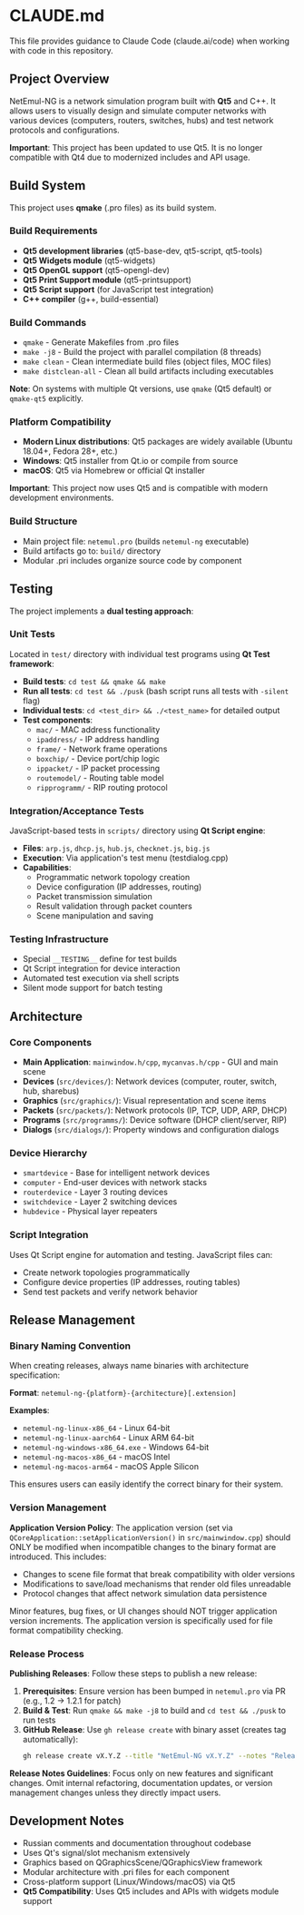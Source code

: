 # CLAUDE.md

This file provides guidance to Claude Code (claude.ai/code) when working with code in this repository.

## Project Overview

NetEmul-NG is a network simulation program built with **Qt5** and C++. It allows users to visually design and simulate computer networks with various devices (computers, routers, switches, hubs) and test network protocols and configurations.

**Important**: This project has been updated to use Qt5. It is no longer compatible with Qt4 due to modernized includes and API usage.

## Build System

This project uses **qmake** (.pro files) as its build system.

### Build Requirements
- **Qt5 development libraries** (qt5-base-dev, qt5-script, qt5-tools)
- **Qt5 Widgets module** (qt5-widgets)
- **Qt5 OpenGL support** (qt5-opengl-dev) 
- **Qt5 Print Support module** (qt5-printsupport)
- **Qt5 Script support** (for JavaScript test integration)
- **C++ compiler** (g++, build-essential)

### Build Commands
- `qmake` - Generate Makefiles from .pro files  
- `make -j8` - Build the project with parallel compilation (8 threads)
- `make clean` - Clean intermediate build files (object files, MOC files)
- `make distclean-all` - Clean all build artifacts including executables

**Note**: On systems with multiple Qt versions, use `qmake` (Qt5 default) or `qmake-qt5` explicitly.

### Platform Compatibility
- **Modern Linux distributions**: Qt5 packages are widely available (Ubuntu 18.04+, Fedora 28+, etc.)
- **Windows**: Qt5 installer from Qt.io or compile from source  
- **macOS**: Qt5 via Homebrew or official Qt installer

**Important**: This project now uses Qt5 and is compatible with modern development environments.

### Build Structure
- Main project file: `netemul.pro` (builds `netemul-ng` executable)
- Build artifacts go to: `build/` directory
- Modular .pri includes organize source code by component

## Testing

The project implements a **dual testing approach**:

### Unit Tests
Located in `test/` directory with individual test programs using **Qt Test framework**:
- **Build tests**: `cd test && qmake && make`
- **Run all tests**: `cd test && ./pusk` (bash script runs all tests with `-silent` flag)
- **Individual tests**: `cd <test_dir> && ./<test_name>` for detailed output
- **Test components**: 
  - `mac/` - MAC address functionality
  - `ipaddress/` - IP address handling
  - `frame/` - Network frame operations  
  - `boxchip/` - Device port/chip logic
  - `ippacket/` - IP packet processing
  - `routemodel/` - Routing table model
  - `ripprogramm/` - RIP routing protocol

### Integration/Acceptance Tests  
JavaScript-based tests in `scripts/` directory using **Qt Script engine**:
- **Files**: `arp.js`, `dhcp.js`, `hub.js`, `checknet.js`, `big.js`
- **Execution**: Via application's test menu (testdialog.cpp)
- **Capabilities**:
  - Programmatic network topology creation
  - Device configuration (IP addresses, routing)
  - Packet transmission simulation  
  - Result validation through packet counters
  - Scene manipulation and saving

### Testing Infrastructure
- Special `__TESTING__` define for test builds
- Qt Script integration for device interaction
- Automated test execution via shell scripts
- Silent mode support for batch testing

## Architecture

### Core Components
- **Main Application**: `mainwindow.h/cpp`, `mycanvas.h/cpp` - GUI and main scene
- **Devices** (`src/devices/`): Network devices (computer, router, switch, hub, sharebus)
- **Graphics** (`src/graphics/`): Visual representation and scene items  
- **Packets** (`src/packets/`): Network protocols (IP, TCP, UDP, ARP, DHCP)
- **Programs** (`src/programms/`): Device software (DHCP client/server, RIP)
- **Dialogs** (`src/dialogs/`): Property windows and configuration dialogs

### Device Hierarchy
- `smartdevice` - Base for intelligent network devices
- `computer` - End-user devices with network stacks
- `routerdevice` - Layer 3 routing devices
- `switchdevice` - Layer 2 switching devices  
- `hubdevice` - Physical layer repeaters

### Script Integration
Uses Qt Script engine for automation and testing. JavaScript files can:
- Create network topologies programmatically
- Configure device properties (IP addresses, routing tables)
- Send test packets and verify network behavior

## Release Management

### Binary Naming Convention
When creating releases, always name binaries with architecture specification:

**Format**: `netemul-ng-{platform}-{architecture}[.extension]`

**Examples**:
- `netemul-ng-linux-x86_64` - Linux 64-bit
- `netemul-ng-linux-aarch64` - Linux ARM 64-bit  
- `netemul-ng-windows-x86_64.exe` - Windows 64-bit
- `netemul-ng-macos-x86_64` - macOS Intel
- `netemul-ng-macos-arm64` - macOS Apple Silicon

This ensures users can easily identify the correct binary for their system.

### Version Management
**Application Version Policy**: The application version (set via `QCoreApplication::setApplicationVersion()` in `src/mainwindow.cpp`) should ONLY be modified when incompatible changes to the binary format are introduced. This includes:
- Changes to scene file format that break compatibility with older versions
- Modifications to save/load mechanisms that render old files unreadable
- Protocol changes that affect network simulation data persistence

Minor features, bug fixes, or UI changes should NOT trigger application version increments. The application version is specifically used for file format compatibility checking.

### Release Process
**Publishing Releases**: Follow these steps to publish a new release:

1. **Prerequisites**: Ensure version has been bumped in `netemul.pro` via PR (e.g., 1.2 → 1.2.1 for patch)
2. **Build & Test**: Run `qmake && make -j8` to build and `cd test && ./pusk` to run tests
3. **GitHub Release**: Use `gh release create` with binary asset (creates tag automatically):
   ```bash
   gh release create vX.Y.Z --title "NetEmul-NG vX.Y.Z" --notes "Release notes" netemul-ng-linux-x86_64
   ```

**Release Notes Guidelines**: Focus only on new features and significant changes. Omit internal refactoring, documentation updates, or version management changes unless they directly impact users.

## Development Notes

- Russian comments and documentation throughout codebase
- Uses Qt's signal/slot mechanism extensively  
- Graphics based on QGraphicsScene/QGraphicsView framework
- Modular architecture with .pri files for each component
- Cross-platform support (Linux/Windows/macOS) via Qt5
- **Qt5 Compatibility**: Uses Qt5 includes and APIs with widgets module support